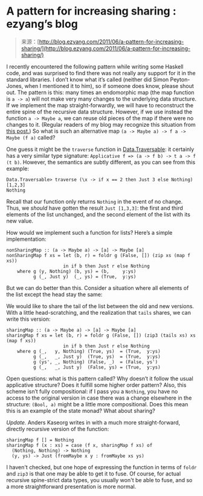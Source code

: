 <!--yml
category: 未分类
date: 2024-07-01 18:17:45
-->

# A pattern for increasing sharing : ezyang’s blog

> 来源：[http://blog.ezyang.com/2011/06/a-pattern-for-increasing-sharing/](http://blog.ezyang.com/2011/06/a-pattern-for-increasing-sharing/)

I recently encountered the following pattern while writing some Haskell code, and was surprised to find there was not really any support for it in the standard libraries. I don’t know what it’s called (neither did Simon Peyton-Jones, when I mentioned it to him), so if someone does know, please shout out. The pattern is this: many times an endomorphic map (the map function is `a -> a`) will not make very many changes to the underlying data structure. If we implement the map straight-forwardly, we will have to reconstruct the entire spine of the recursive data structure. However, if we use instead the function `a -> Maybe a`, we can reuse old pieces of the map if there were no changes to it. (Regular readers of my blog may recognize this situation from [this post.](http://blog.ezyang.com/2011/06/pinpointing-space-leaks-in-big-programs/)) So what is such an alternative map `(a -> Maybe a) -> f a -> Maybe (f a)` called?

One guess it might be the `traverse` function in [Data.Traversable](http://hackage.haskell.org/packages/archive/base/latest/doc/html/Data-Traversable.html#v:traverse): it certainly has a very similar type signature: `Applicative f => (a -> f b) -> t a -> f (t b)`. However, the semantics are subtly different, as you can see from this example:

```
Data.Traversable> traverse (\x -> if x == 2 then Just 3 else Nothing) [1,2,3]
Nothing

```

Recall that our function only returns `Nothing` in the event of no change. Thus, we *should* have gotten the result `Just [1,3,3]`: the first and third elements of the list unchanged, and the second element of the list with its new value.

How would we implement such a function for lists? Here’s a simple implementation:

```
nonSharingMap :: (a -> Maybe a) -> [a] -> Maybe [a]
nonSharingMap f xs = let (b, r) = foldr g (False, []) (zip xs (map f xs))
                     in if b then Just r else Nothing
    where g (y, Nothing) (b, ys) = (b,     y:ys)
          g (_, Just y)  (_, ys) = (True,  y:ys)

```

But we can do better than this. Consider a situation where all elements of the list except the head stay the same:

We would like to share the tail of the list between the old and new versions. With a little head-scratching, and the realization that `tails` shares, we can write this version:

```
sharingMap :: (a -> Maybe a) -> [a] -> Maybe [a]
sharingMap f xs = let (b, r) = foldr g (False, []) (zip3 (tails xs) xs (map f xs))
                     in if b then Just r else Nothing
    where g (_,   y, Nothing) (True, ys)  = (True,  y:ys)
          g (_,   _, Just y)  (True, ys)  = (True,  y:ys)
          g (ys', _, Nothing) (False, _)  = (False, ys')
          g (_,   _, Just y)  (False, ys) = (True,  y:ys)

```

Open questions: what is this pattern called? Why doesn’t it follow the usual applicative structure? Does it fulfill some higher order pattern? Also, this scheme isn’t fully compositional: if I pass you a `Nothing`, you have no access to the original version in case there was a change elsewhere in the structure: `(Bool, a)` might be a little more compositional. Does this mean this is an example of the state monad? What about sharing?

*Update.* Anders Kaseorg writes in with a much more straight-forward, directly recursive version of the function:

```
sharingMap f [] = Nothing
sharingMap f (x : xs) = case (f x, sharingMap f xs) of
  (Nothing, Nothing) -> Nothing
  (y, ys) -> Just (fromMaybe x y : fromMaybe xs ys)

```

I haven't checked, but one hope of expressing the function in terms of `foldr` and `zip3` is that one may be able to get it to fuse. Of course, for actual recursive spine-strict data types, you usually won't be able to fuse, and so a more straightforward presentation is more normal.